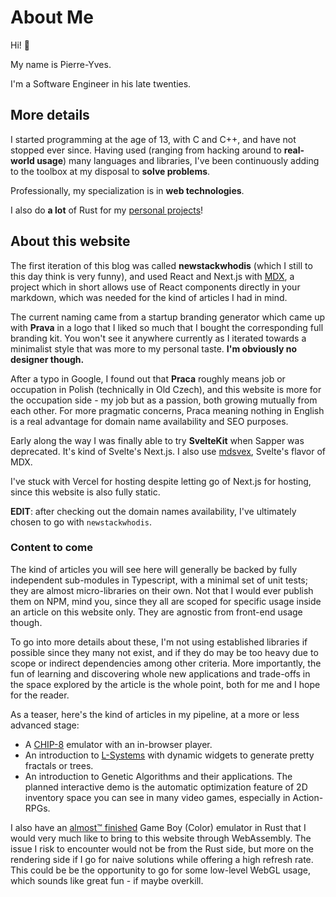# About Me

Hi! :wave:

My name is Pierre-Yves.

I'm a Software Engineer in his late twenties.

## More details

I started programming at the age of 13, with C and C++, and have not stopped ever since. Having used (ranging from hacking around to **real-world usage**) many languages and libraries, I've been continuously adding to the toolbox at my disposal to **solve problems**.

Professionally, my specialization is in **web technologies**.

I also do **a lot** of Rust for my [personal projects](https://github.com/pierreyoda)!

## About this website

The first iteration of this blog was called **newstackwhodis** (which I still to this day think is very funny), and used React and Next.js with [MDX](https://mdxjs.com/), a project which in short allows use of React components directly in your markdown, which was needed for the kind of articles I had in mind.

The current naming came from a startup branding generator which came up with **Prava** in a logo that I liked so much that I bought the corresponding full branding kit. You won't see it anywhere currently as I iterated towards a minimalist style that was more to my personal taste. **I'm obviously no designer though.**

After a typo in Google, I found out that **Praca** roughly means job or occupation in Polish (technically in Old Czech), and this website is more for the occupation side - my job but as a passion, both growing mutually from each other. For more pragmatic concerns, Praca meaning nothing in English is a real advantage for domain name availability and SEO purposes.

Early along the way I was finally able to try **SvelteKit** when Sapper was deprecated. It's kind of Svelte's Next.js. I also use [mdsvex](https://mdsvex.com/), Svelte's flavor of MDX.

I've stuck with Vercel for hosting despite letting go of Next.js for hosting, since this website is also fully static.

**EDIT**: after checking out the domain names availability, I've ultimately chosen to go with `newstackwhodis`.

### Content to come

The kind of articles you will see here will generally be backed by fully independent sub-modules in Typescript, with a minimal set of unit tests; they are almost micro-libraries on their own. Not that I would ever publish them on NPM, mind you, since they all are scoped for specific usage inside an article on this website only. They are agnostic from front-end usage though.

To go into more details about these, I'm not using established libraries if possible since they many not exist, and if they do may be too heavy due to scope or indirect dependencies among other criteria. More importantly, the fun of learning and discovering whole new applications and trade-offs in the space explored by the article is the whole point, both for me and I hope for the reader.

As a teaser, here's the kind of articles in my pipeline, at a more or less advanced stage:

- A [CHIP-8](https://www.wikiwand.com/en/CHIP-8) emulator with an in-browser player.
- An introduction to [L-Systems](https://www.wikiwand.com/en/L-system) with dynamic widgets to generate pretty fractals or trees.
- An introduction to Genetic Algorithms and their applications. The planned interactive demo is the automatic optimization feature of 2D inventory space you can see in many video games, especially in Action-RPGs.

I also have an [almost™ finished](https://github.com/pierreyoda/rustboycolor) Game Boy (Color) emulator in Rust that I would very much like to bring to this website through WebAssembly. The issue I risk to encounter would not be from the Rust side, but more on the rendering side if I go for naive solutions while offering a high refresh rate. This could be be the opportunity to go for some low-level WebGL usage, which sounds like great fun - if maybe overkill.

